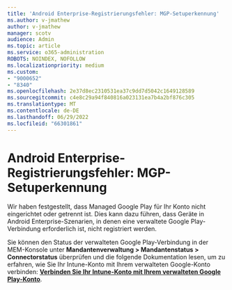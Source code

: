 ```yaml
---
title: 'Android Enterprise-Registrierungsfehler: MGP-Setuperkennung'
ms.author: v-jmathew
author: v-jmathew
manager: scotv
audience: Admin
ms.topic: article
ms.service: o365-administration
ROBOTS: NOINDEX, NOFOLLOW
ms.localizationpriority: medium
ms.custom:
- "9000652"
- "8340"
ms.openlocfilehash: 2e37d8ec2310531ea37c9dd7d5042c1649128589
ms.sourcegitcommit: c4e8c29a94f840816a023131ea7b4a2bf876c305
ms.translationtype: MT
ms.contentlocale: de-DE
ms.lasthandoff: 06/29/2022
ms.locfileid: "66301861"
---
```

# <a name="android-enterprise-enrollment-error-mgp-set-up-detection"></a>Android Enterprise-Registrierungsfehler: MGP-Setuperkennung

Wir haben festgestellt, dass Managed Google Play für Ihr Konto nicht eingerichtet oder getrennt ist. Dies kann dazu führen, dass Geräte in Android Enterprise-Szenarien, in denen eine verwaltete Google Play-Verbindung erforderlich ist, nicht registriert werden.

Sie können den Status der verwalteten Google Play-Verbindung in der MEM-Konsole unter **Mandantenverwaltung > Mandantenstatus > Connectorstatus** überprüfen und die folgende Dokumentation lesen, um zu erfahren, wie Sie Ihr Intune-Konto mit Ihrem verwalteten Google-Konto verbinden: **[Verbinden Sie Ihr Intune-Konto mit Ihrem verwalteten Google Play-Konto](https://docs.microsoft.com/mem/intune/enrollment/connect-intune-android-enterprise)**.
